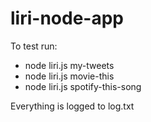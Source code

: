 # liri-node-app

To test run:

* node liri.js my-tweets
* node liri.js movie-this <movie name>
* node liri.js spotify-this-song <song name>
  
Everything is logged to log.txt
